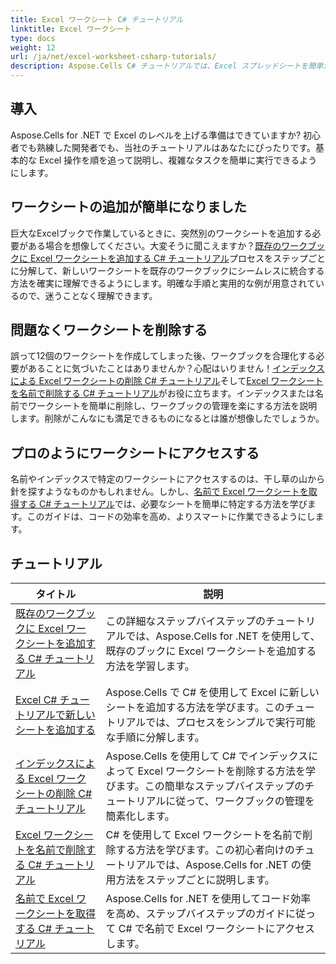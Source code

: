 ```yaml
---
title: Excel ワークシート C# チュートリアル
linktitle: Excel ワークシート
type: docs
weight: 12
url: /ja/net/excel-worksheet-csharp-tutorials/
description: Aspose.Cells C# チュートリアルでは、Excel スプレッドシートを簡単かつ効率的に操作するための手順を段階的に説明します。
---
```

## 導入

Aspose.Cells for .NET で Excel のレベルを上げる準備はできていますか? 初心者でも熟練した開発者でも、当社のチュートリアルはあなたにぴったりです。基本的な Excel 操作を順を追って説明し、複雑なタスクを簡単に実行できるようにします。

## ワークシートの追加が簡単になりました

巨大なExcelブックで作業しているときに、突然別のワークシートを追加する必要がある場合を想像してください。大変そうに聞こえますか？[既存のワークブックに Excel ワークシートを追加する C# チュートリアル](./add-excel-worksheet-to-existing-workbook-csharp-tutorial/)プロセスをステップごとに分解して、新しいワークシートを既存のワークブックにシームレスに統合する方法を確実に理解できるようにします。明確な手順と実用的な例が用意されているので、迷うことなく理解できます。 

## 問題なくワークシートを削除する

誤って12個のワークシートを作成してしまった後、ワークブックを合理化する必要があることに気づいたことはありませんか？心配はいりません！[インデックスによる Excel ワークシートの削除 C# チュートリアル](./delete-excel-worksheet-by-index-csharp-tutorial/)そして[Excel ワークシートを名前で削除する C# チュートリアル](./delete-excel-worksheet-by-name-csharp-tutorial/)がお役に立ちます。インデックスまたは名前でワークシートを簡単に削除し、ワークブックの管理を楽にする方法を説明します。削除がこんなにも満足できるものになるとは誰が想像したでしょうか。

## プロのようにワークシートにアクセスする

名前やインデックスで特定のワークシートにアクセスするのは、干し草の山から針を探すようなものかもしれません。しかし、[名前で Excel ワークシートを取得する C# チュートリアル](./get-excel-worksheet-by-name-csharp-tutorial/)では、必要なシートを簡単に特定する方法を学びます。このガイドは、コードの効率を高め、よりスマートに作業できるようにします。

## チュートリアル
| タイトル | 説明 |
| --- | --- | 
| [既存のワークブックに Excel ワークシートを追加する C# チュートリアル](./add-excel-worksheet-to-existing-workbook-csharp-tutorial/) | この詳細なステップバイステップのチュートリアルでは、Aspose.Cells for .NET を使用して、既存のブックに Excel ワークシートを追加する方法を学習します。 |  
| [Excel C# チュートリアルで新しいシートを追加する](./add-new-sheet-in-excel-csharp-tutorial/) | Aspose.Cells で C# を使用して Excel に新しいシートを追加する方法を学びます。このチュートリアルでは、プロセスをシンプルで実行可能な手順に分解します。 |  
| [インデックスによる Excel ワークシートの削除 C# チュートリアル](./delete-excel-worksheet-by-index-csharp-tutorial/) | Aspose.Cells を使用して C# でインデックスによって Excel ワークシートを削除する方法を学びます。この簡単なステップバイステップのチュートリアルに従って、ワークブックの管理を簡素化します。 |  
| [Excel ワークシートを名前で削除する C# チュートリアル](./delete-excel-worksheet-by-name-csharp-tutorial/) | C# を使用して Excel ワークシートを名前で削除する方法を学びます。この初心者向けのチュートリアルでは、Aspose.Cells for .NET の使用方法をステップごとに説明します。 |  
| [名前で Excel ワークシートを取得する C# チュートリアル](./get-excel-worksheet-by-name-csharp-tutorial/) | Aspose.Cells for .NET を使用してコード効率を高め、ステップバイステップのガイドに従って C# で名前で Excel ワークシートにアクセスします。 |  